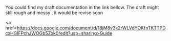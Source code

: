 You could find my draft documentation in the link bellow.
The draft might still rough and messy , it would be revise soon

<a href=https://docs.google.com/document/d/18jM8v3k2rWLVdYOKfnTKTTPDcxHGIFPchJWOGb5Zxk0/edit?usp=sharing>Guide</a>

